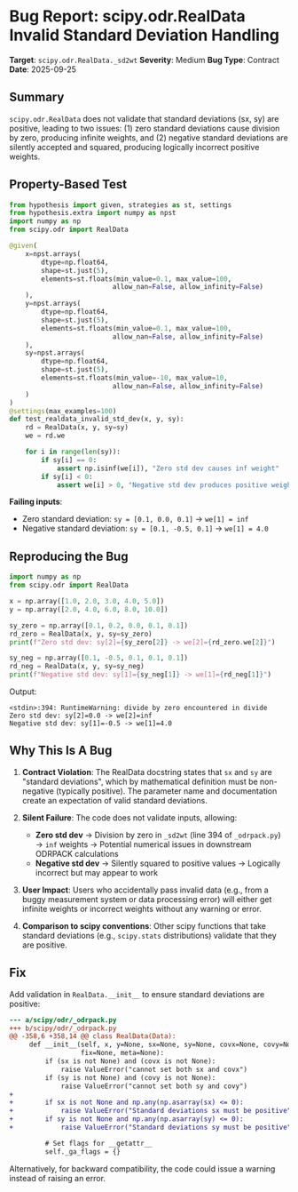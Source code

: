 # Bug Report: scipy.odr.RealData Invalid Standard Deviation Handling

**Target**: `scipy.odr.RealData._sd2wt`
**Severity**: Medium
**Bug Type**: Contract
**Date**: 2025-09-25

## Summary

`scipy.odr.RealData` does not validate that standard deviations (sx, sy) are positive, leading to two issues: (1) zero standard deviations cause division by zero, producing infinite weights, and (2) negative standard deviations are silently accepted and squared, producing logically incorrect positive weights.

## Property-Based Test

```python
from hypothesis import given, strategies as st, settings
from hypothesis.extra import numpy as npst
import numpy as np
from scipy.odr import RealData

@given(
    x=npst.arrays(
        dtype=np.float64,
        shape=st.just(5),
        elements=st.floats(min_value=0.1, max_value=100,
                          allow_nan=False, allow_infinity=False)
    ),
    y=npst.arrays(
        dtype=np.float64,
        shape=st.just(5),
        elements=st.floats(min_value=0.1, max_value=100,
                          allow_nan=False, allow_infinity=False)
    ),
    sy=npst.arrays(
        dtype=np.float64,
        shape=st.just(5),
        elements=st.floats(min_value=-10, max_value=10,
                          allow_nan=False, allow_infinity=False)
    )
)
@settings(max_examples=100)
def test_realdata_invalid_std_dev(x, y, sy):
    rd = RealData(x, y, sy=sy)
    we = rd.we

    for i in range(len(sy)):
        if sy[i] == 0:
            assert np.isinf(we[i]), "Zero std dev causes inf weight"
        if sy[i] < 0:
            assert we[i] > 0, "Negative std dev produces positive weight"
```

**Failing inputs**:
- Zero standard deviation: `sy = [0.1, 0.0, 0.1]` → `we[1] = inf`
- Negative standard deviation: `sy = [0.1, -0.5, 0.1]` → `we[1] = 4.0`

## Reproducing the Bug

```python
import numpy as np
from scipy.odr import RealData

x = np.array([1.0, 2.0, 3.0, 4.0, 5.0])
y = np.array([2.0, 4.0, 6.0, 8.0, 10.0])

sy_zero = np.array([0.1, 0.2, 0.0, 0.1, 0.1])
rd_zero = RealData(x, y, sy=sy_zero)
print(f"Zero std dev: sy[2]={sy_zero[2]} -> we[2]={rd_zero.we[2]}")

sy_neg = np.array([0.1, -0.5, 0.1, 0.1, 0.1])
rd_neg = RealData(x, y, sy=sy_neg)
print(f"Negative std dev: sy[1]={sy_neg[1]} -> we[1]={rd_neg[1]}")
```

Output:
```
<stdin>:394: RuntimeWarning: divide by zero encountered in divide
Zero std dev: sy[2]=0.0 -> we[2]=inf
Negative std dev: sy[1]=-0.5 -> we[1]=4.0
```

## Why This Is A Bug

1. **Contract Violation**: The RealData docstring states that `sx` and `sy` are "standard deviations", which by mathematical definition must be non-negative (typically positive). The parameter name and documentation create an expectation of valid standard deviations.

2. **Silent Failure**: The code does not validate inputs, allowing:
   - **Zero std dev** → Division by zero in `_sd2wt` (line 394 of `_odrpack.py`) → `inf` weights → Potential numerical issues in downstream ODRPACK calculations
   - **Negative std dev** → Silently squared to positive values → Logically incorrect but may appear to work

3. **User Impact**: Users who accidentally pass invalid data (e.g., from a buggy measurement system or data processing error) will either get infinite weights or incorrect weights without any warning or error.

4. **Comparison to scipy conventions**: Other scipy functions that take standard deviations (e.g., `scipy.stats` distributions) validate that they are positive.

## Fix

Add validation in `RealData.__init__` to ensure standard deviations are positive:

```diff
--- a/scipy/odr/_odrpack.py
+++ b/scipy/odr/_odrpack.py
@@ -358,6 +358,14 @@ class RealData(Data):
     def __init__(self, x, y=None, sx=None, sy=None, covx=None, covy=None,
                  fix=None, meta=None):
         if (sx is not None) and (covx is not None):
             raise ValueError("cannot set both sx and covx")
         if (sy is not None) and (covy is not None):
             raise ValueError("cannot set both sy and covy")
+
+        if sx is not None and np.any(np.asarray(sx) <= 0):
+            raise ValueError("Standard deviations sx must be positive")
+        if sy is not None and np.any(np.asarray(sy) <= 0):
+            raise ValueError("Standard deviations sy must be positive")

         # Set flags for __getattr__
         self._ga_flags = {}
```

Alternatively, for backward compatibility, the code could issue a warning instead of raising an error.